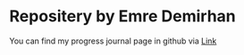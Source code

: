 # Repositery by Emre Demirhan

You can find my progress journal page in github via
[Link](https://pjournal.github.io/mef04-demirhanemre)
